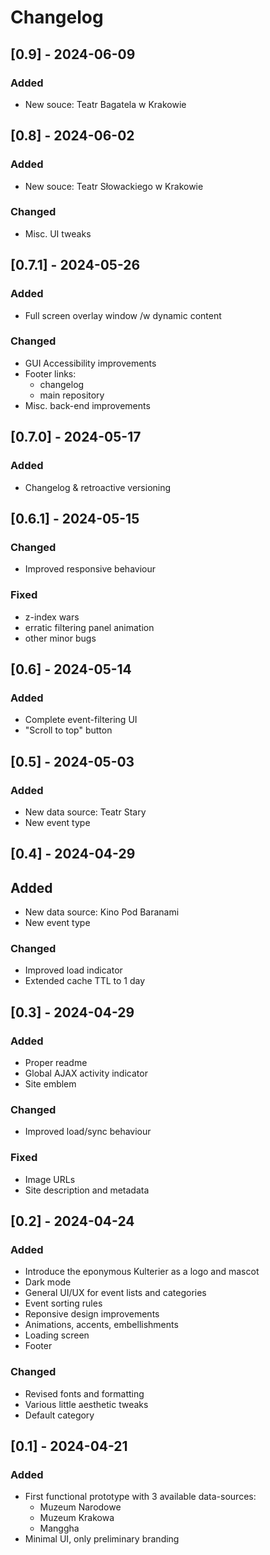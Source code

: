 # Changelog

## [0.9] - 2024-06-09

### Added

- New souce: Teatr Bagatela w Krakowie

## [0.8] - 2024-06-02

### Added

- New souce: Teatr Słowackiego w Krakowie

### Changed

- Misc. UI tweaks

## [0.7.1] - 2024-05-26

### Added

- Full screen overlay window /w dynamic content

### Changed

- GUI Accessibility improvements 
- Footer links:
  - changelog
  - main repository
- Misc. back-end improvements

## [0.7.0] - 2024-05-17

### Added

- Changelog & retroactive versioning

## [0.6.1] - 2024-05-15

### Changed 

- Improved responsive behaviour

### Fixed

- z-index wars
- erratic filtering panel animation
- other minor bugs

## [0.6] - 2024-05-14

### Added

- Complete event-filtering UI
- "Scroll to top" button

## [0.5] - 2024-05-03

### Added

- New data source: Teatr Stary
- New event type

## [0.4] - 2024-04-29

## Added

- New data source: Kino Pod Baranami
- New event type

### Changed

- Improved load indicator
- Extended cache TTL to 1 day

## [0.3] - 2024-04-29

### Added

- Proper readme 
- Global AJAX activity indicator
- Site emblem

### Changed

- Improved load/sync behaviour

### Fixed

- Image URLs
- Site description and metadata

## [0.2] - 2024-04-24

### Added

- Introduce the eponymous Kulterier as a logo and mascot
- Dark mode
- General UI/UX for event lists and categories
- Event sorting rules
- Reponsive design improvements
- Animations, accents, embellishments
- Loading screen
- Footer

### Changed 

- Revised fonts and formatting
- Various little aesthetic tweaks
- Default category

## [0.1] - 2024-04-21

### Added

- First functional prototype with 3 available data-sources:
  - Muzeum Narodowe
  - Muzeum Krakowa
  - Manggha
- Minimal UI, only preliminary branding

